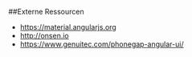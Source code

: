 ##Externe Ressourcen

* https://material.angularjs.org
* http://onsen.io
* https://www.genuitec.com/phonegap-angular-ui/
